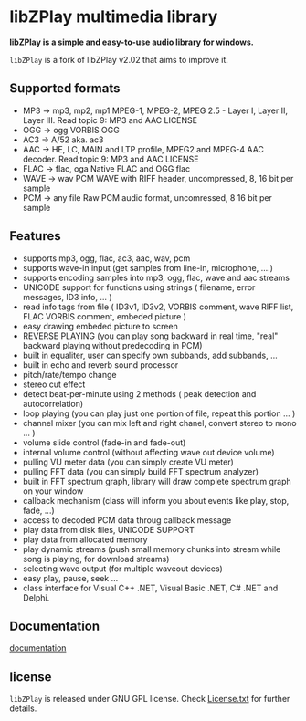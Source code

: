# libZPlay multimedia library

**libZPlay is a simple and easy-to-use audio library for windows.**  

`libZPlay` is a fork of libZPlay v2.02 that aims to improve it.  

## Supported formats

 - MP3  -> mp3, mp2, mp1  MPEG-1, MPEG-2, MPEG 2.5 - Layer I, Layer II, Layer III.
           Read topic 9: MP3 and AAC LICENSE
 - OGG  -> ogg  VORBIS OGG
 - AC3  -> A/52 aka. ac3
 - AAC  -> HE, LC, MAIN and LTP profile, MPEG2 and MPEG-4 AAC decoder.
           Read topic 9: MP3 and AAC LICENSE
 - FLAC -> flac, oga  Native FLAC and OGG flac
 - WAVE -> wav  PCM WAVE with RIFF header, uncompressed, 8, 16 bit per sample
 - PCM  -> any file  Raw PCM audio format, uncomressed, 8 16 bit per sample

## Features

 - supports mp3, ogg, flac, ac3, aac, wav, pcm
 - supports wave-in input (get samples from line-in, microphone, ....)
 - supports encoding samples into mp3, ogg, flac, wave and aac streams
 - UNICODE support for functions using strings ( filename, error messages, ID3 info, ... )
 - read info tags from file ( ID3v1, ID3v2, VORBIS comment, wave RIFF list, FLAC VORBIS comment, embeded picture )
 - easy drawing embeded picture to screen
 - REVERSE PLAYING (you can play song backward in real time, "real" backward playing without predecoding in PCM)
 - built in equaliter, user can specify own subbands, add subbands, ...
 - built in echo and reverb sound processor
 - pitch/rate/tempo change
 - stereo cut effect
 - detect beat-per-minute using 2 methods ( peak detection and autocorrelation)
 - loop playing (you can play just one portion of file, repeat this portion ... )
 - channel mixer (you can mix left and right chanel, convert stereo to mono ... )
 - volume slide control (fade-in and fade-out)
 - internal volume control (without affecting wave out device volume)
 - pulling VU meter data (you can simply create VU meter)
 - pulling FFT data (you can simply build FFT spectrum analyzer)
 - built in FFT spectrum graph, library will draw complete spectrum graph on your window
 - callback mechanism (class will inform you about events like play, stop, fade, ...)
 - access to decoded PCM data throug callback message
 - play data from disk files, UNICODE SUPPORT
 - play data from allocated memory
 - play dynamic streams (push small memory chunks into stream while song is playing, for download streams)
 - selecting wave output (for multiple waveout devices)
 - easy play, pause, seek ...
 - class interface for Visual C++ .NET, Visual Basic .NET, C# .NET and Delphi.

## Documentation

[documentation](doc_src)

## license

`libZPlay` is released under GNU GPL license.
Check [License.txt](License.txt) for further details.
